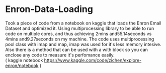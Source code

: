# Enron-Data-Loading

Took a piece of code from a notebook on kaggle that loads the Enron Email Dataset and optimized it. 
Using multiprocessing library to be able to run code on multiple cores,
and thus achieving 2mins and55.14seconds vs 4mins and9.27seconds on my machine.
The code uses multiprocessing pool class with imap and map, imap was used for it's less memory intesive.
Also there is a method that can be used with a with block so you can enclose any code to measure it's perfomance easily.
<br> ( kaggle notebook https://www.kaggle.com/code/zichen/explore-enron/notebook )
